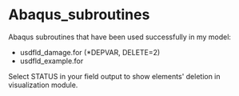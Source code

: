 # Abaqus_subroutines

Abaqus subroutines that have been used successfully in my model:
- usdfld_damage.for (*DEPVAR, DELETE=2)
- usdfld_example.for

Select STATUS in your field output to show elements' deletion in visualization module.

